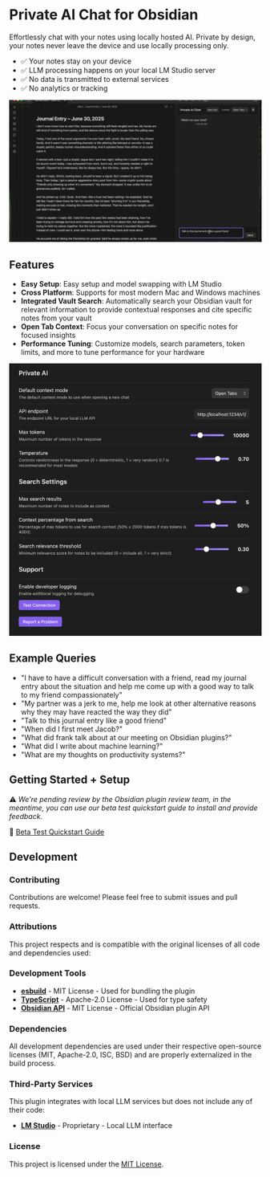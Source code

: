 # Private AI Chat for Obsidian

Effortlessly chat with your notes using locally hosted AI.  Private by design, your notes never leave the device and use locally processing only.

* ✅ Your notes stay on your device
* ✅ LLM processing happens on your local LM Studio server
* ✅ No data is transmitted to external services
* ✅ No analytics or tracking

![Private AI Example Use Case](img/ObsidianExample.gif)

## Features

- **Easy Setup**: Easy setup and model swapping with LM Studio
- **Cross Platform**: Supports for most modern Mac and Windows machines
- **Integrated Vault Search**: Automatically search your Obsidian vault for relevant information to provide contextual responses and cite specific notes from your vault
- **Open Tab Context**: Focus your conversation on specific notes for focused insights
- **Performance Tuning**: Customize models, search parameters, token limits, and more to tune performance for your hardware

![Easy and powerful configuration](img/config.png)

## Example Queries

- "I have to have a difficult conversation with a friend, read my journal entry about the situation and help me come up with a good way to talk to my friend compassionately"
- "My partner was a jerk to me, help me look at other alternative reasons why they may have reacted the way they did"
- "Talk to this journal entry like a good friend"
- "When did I first meet Jacob?"
- "What did frank talk about at our meeting on Obsidian plugins?"
- "What did I write about machine learning?"
- "What are my thoughts on productivity systems?"

## Getting Started + Setup

⚠️ *We're pending review by the Obsidian plugin review team, in the meantime, you can use our beta test quickstart guide to install and provide feedback.*

📃 [Beta Test Quickstart Guide](GettingStarted.md)

## Development

### Contributing

Contributions are welcome! Please feel free to submit issues and pull requests.

### Attributions

This project respects and is compatible with the original licenses of all code and dependencies used:

### Development Tools
- **[esbuild](https://esbuild.github.io/)** - MIT License - Used for bundling the plugin
- **[TypeScript](https://www.typescriptlang.org/)** - Apache-2.0 License - Used for type safety
- **[Obsidian API](https://github.com/obsidianmd/obsidian-api)** - MIT License - Official Obsidian plugin API

### Dependencies
All development dependencies are used under their respective open-source licenses (MIT, Apache-2.0, ISC, BSD) and are properly externalized in the build process.

### Third-Party Services
This plugin integrates with local LLM services but does not include any of their code:
- **[LM Studio](https://lmstudio.ai/)** - Proprietary - Local LLM interface

### License

This project is licensed under the [MIT License](LICENSE.md).
